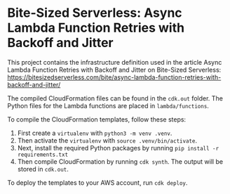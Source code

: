 # Bite-Sized Serverless: Async Lambda Function Retries with Backoff and Jitter

This project contains the infrastructure definition used in the article Async Lambda Function Retries with Backoff and Jitter on Bite-Sized Serverless: https://bitesizedserverless.com/bite/async-lambda-function-retries-with-backoff-and-jitter/

The compiled CloudFormation files can be found in the `cdk.out` folder. The Python files for the Lambda functions are placed in `lambda/functions`.

To compile the CloudFormation templates, follow these steps:

1. First create a `virtualenv` with `python3 -m venv .venv`.
2. Then activate the `virtualenv` with `source .venv/bin/activate`.
3. Next, install the required Python packages by running `pip install -r requirements.txt`
4. Then compile CloudFormation by running `cdk synth`. The output will be stored in `cdk.out`.

To deploy the templates to your AWS account, run `cdk deploy`.
